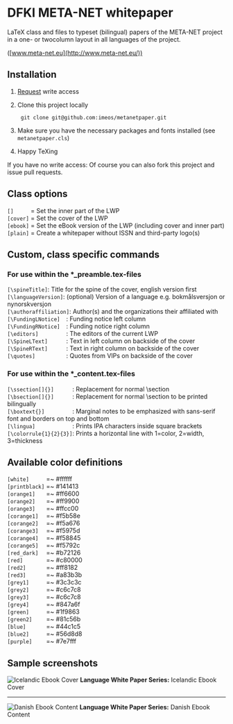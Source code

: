 # DFKI META-NET whitepaper
LaTeX class and files to typeset (bilingual) papers of the META-NET project in a one- or twocolumn layout in all languages of the project.

([www.meta-net.eu](http://www.meta-net.eu/))


## Installation
1. [Request](mailto:christoph.seelus@dfki.de) write access
2. Clone this project locally

        git clone git@github.com:imeos/metanetpaper.git

3. Make sure you have the necessary packages and fonts installed (see `metanetpaper.cls`)
4. Happy TeXing

If you have no write access: Of course you can also fork this project and issue pull requests.


## Class options
`[]     ` = Set the inner part of the LWP  
`[cover]` = Set the cover of the LWP  
`[ebook]` = Set the eBook version of the LWP (including cover and inner part)  
`[plain]` = Create a whitepaper without ISSN and third-party logo(s)


## Custom, class specific commands

### For use within the *_preamble.tex-files
`[\spineTitle]`: Title for the spine of the cover, english version first  
`[\languageVersion]`: (optional) Version of a language e.g. bokmålsversjon or nynorskversjon  
`[\authoraffiliation]`: Author(s) and the organizations their affiliated with   
`[\FundingLNotice]  `: Funding notice left column  
`[\FundingRNotice]  `: Funding notice right column  
`[\editors]         `: The editors of the current LWP  
`[\SpineLText]      `: Text in left column on backside of the cover  
`[\SpineRText]      `: Text in right column on backside of the cover  
`[\quotes]          `: Quotes from VIPs on backside of the cover

### For use within the *_content.tex-files
`[\ssection[]{}]      `: Replacement for normal \section  
`[\bsection[]{}]      `: Replacement for normal \section to be printed bilingually  
`[\boxtext{}]         `: Marginal notes to be emphasized with sans-serif font and borders on top and bottom  
`[\lingua]            `: Prints IPA characters inside square brackets  
`[\colorrule{1}{2}{3}]`: Prints a horizontal line with 1=color, 2=width, 3=thickness


## Available color definitions
`[white]     ` =~ #ffffff  
`[printblack]` =~ #141413  
`[orange1]   ` =~ #ff6600  
`[orange2]   ` =~ #ff9900  
`[orange3]   ` =~ #ffcc00  
`[corange1]  ` =~ #f5b58e  
`[corange2]  ` =~ #f5a676  
`[corange3]  ` =~ #f5975d  
`[corange4]  ` =~ #f58845  
`[corange5]  ` =~ #f5792c  
`[red_dark]  ` =~ #b72126  
`[red]       ` =~ #c80000  
`[red2]      ` =~ #ff8182  
`[red3]      ` =~ #a83b3b  
`[grey1]     ` =~ #3c3c3c  
`[grey2]     ` =~ #c6c7c8  
`[grey3]     ` =~ #c6c7c8  
`[grey4]     ` =~ #847a6f  
`[green]     ` =~ #1f9863  
`[green2]    ` =~ #81c56b  
`[blue]      ` =~ #44c1c5  
`[blue2]     ` =~ #56d8d8  
`[purple]    ` =~ #7e7fff

## Sample screenshots
![Icelandic Ebook Cover](http://stuff.imeos.org/persistent/lwp_icelandic_ebook_cover.png)
**Language White Paper Series:** Icelandic Ebook Cover

---

![Danish Ebook Content](http://stuff.imeos.org/persistent/lwp_danish_ebook_content.png)
**Language White Paper Series:** Danish Ebook Content
